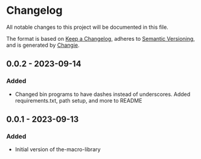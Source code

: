 # Changelog
All notable changes to this project will be documented in this file.

The format is based on [Keep a Changelog](https://keepachangelog.com/en/1.0.0/),
adheres to [Semantic Versioning](https://semver.org/spec/v2.0.0.html),
and is generated by [Changie](https://github.com/miniscruff/changie).


## 0.0.2 - 2023-09-14
### Added
* Changed bin programs to have dashes instead of underscores.  Added requirements.txt, path setup, and more to README

## 0.0.1 - 2023-09-13
### Added
* Initial version of the-macro-library
